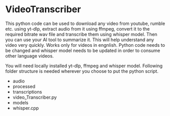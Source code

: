 # VideoTranscriber
This python code can be used to download any video from youtube, rumble etc. using yt-dlp, extract audio from it using ffmpeg, convert it to the required bitrate wav file and transcribe them using whisper model. Then you can use your AI tool to summarize it.
This will help understand any video very quickly. Works only for videos in engnlish. Python code needs to be changed and whisper model needs to be updated in order to consume other language videos.

You will need locally installed yt-dlp, ffmpeg and whisper model. Following folder structure is needed wherever you choose to put the python script.

- audio
- processed
- transcriptions
- video_Transcriber.py
- models
- whisper.cpp
